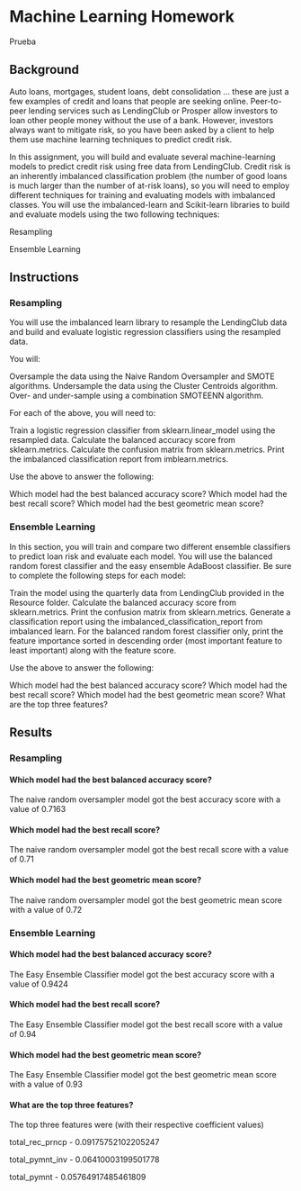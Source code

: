 # Machine Learning Homework
Prueba 
## Background

Auto loans, mortgages, student loans, debt consolidation ... these are just a few examples of credit and loans that people are seeking online. Peer-to-peer lending services such as LendingClub or Prosper allow investors to loan other people money without the use of a bank. However, investors always want to mitigate risk, so you have been asked by a client to help them use machine learning techniques to predict credit risk.

In this assignment, you will build and evaluate several machine-learning models to predict credit risk using free data from LendingClub. Credit risk is an inherently imbalanced classification problem (the number of good loans is much larger than the number of at-risk loans), so you will need to employ different techniques for training and evaluating models with imbalanced classes. You will use the imbalanced-learn and Scikit-learn libraries to build and evaluate models using the two following techniques:

Resampling

Ensemble Learning

## Instructions

### Resampling

You will use the imbalanced learn library to resample the LendingClub data and build and evaluate logistic regression classifiers using the resampled data.

You will:

Oversample the data using the Naive Random Oversampler and SMOTE algorithms.
Undersample the data using the Cluster Centroids algorithm.
Over- and under-sample using a combination SMOTEENN algorithm.

For each of the above, you will need to:

Train a logistic regression classifier from sklearn.linear_model using the resampled data.
Calculate the balanced accuracy score from sklearn.metrics.
Calculate the confusion matrix from sklearn.metrics.
Print the imbalanced classification report from imblearn.metrics.

Use the above to answer the following:

Which model had the best balanced accuracy score?
Which model had the best recall score?
Which model had the best geometric mean score?

### Ensemble Learning

In this section, you will train and compare two different ensemble classifiers to predict loan risk and evaluate each model. You will use the balanced random forest classifier and the easy ensemble AdaBoost classifier.
Be sure to complete the following steps for each model:

Train the model using the quarterly data from LendingClub provided in the Resource folder.
Calculate the balanced accuracy score from sklearn.metrics.
Print the confusion matrix from sklearn.metrics.
Generate a classification report using the imbalanced_classification_report from imbalanced learn.
For the balanced random forest classifier only, print the feature importance sorted in descending order (most important feature to least important) along with the feature score.

Use the above to answer the following:

Which model had the best balanced accuracy score?
Which model had the best recall score?
Which model had the best geometric mean score?
What are the top three features?

## Results

### Resampling

#### Which model had the best balanced accuracy score?

 The naive random oversampler model got the best accuracy score with a value of 0.7163

#### Which model had the best recall score?

 The naive random oversampler model got the best recall score with a value of 0.71

#### Which model had the best geometric mean score?

 The naive random oversampler model got the best geometric mean score with a value of 0.72
  
  
### Ensemble Learning 


#### Which model had the best balanced accuracy score?
  
 The Easy Ensemble Classifier model got the best accuracy score with a value of 0.9424
  
#### Which model had the best recall score?

 The Easy Ensemble Classifier model got the best recall score with a value of 0.94

#### Which model had the best geometric mean score?

 The Easy Ensemble Classifier model got the best geometric mean score with a value of 0.93

#### What are the top three features?

The top three features were (with their respective coefficient values)

total_rec_prncp - 0.09175752102205247

total_pymnt_inv - 0.06410003199501778

total_pymnt - 0.05764917485461809
